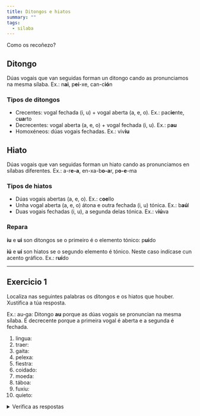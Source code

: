 ```yaml
---
title: Ditongos e hiatos
summary: ""
tags:
  - silaba
---
```

Como os recoñezo?

## Ditongo

Dúas vogais que van seguidas forman un ditongo cando as pronunciamos na mesma
sílaba. Ex.: n**ai**, p**ei**-xe, can-c**ió**n

### Tipos de ditongos

* Crecentes: vogal fechada (i, u) + vogal aberta (a, e, o). Ex.: pac**ie**nte,
  c**ua**rto
* Decrecentes: vogal aberta (a, e, o) + vogal fechada (i, u). Ex.: p**au**
* Homoxéneos: dúas vogais fechadas. Ex.: viv**iu**

## Hiato

Dúas vogais que van seguidas forman un hiato cando as pronunciamos en sílabas
diferentes. Ex.: a-r**e-a**, en-xa-b**o-a**r, p**o-e**-ma

### Tipos de hiatos

* Dúas vogais abertas (a, e, o). Ex.: c**oe**llo
* Unha vogal aberta (a, e, o) átona e outra fechada (i, u) tónica. Ex.: b**aú**l
* Duas vogais fechadas (i, u), a segunda delas tónica. Ex.: v**iú**va

### Repara

**iu** e **ui** son ditongos se o primeiro é o elemento tónico: p**ui**do

**iú** e **uí** son hiatos se o segundo elemento é tónico. Neste caso indícase
cun acento gráfico. Ex.: r**uí**do

- - -

## Exercicio 1

Localiza nas seguintes palabras os ditongos e os hiatos que houber. Xustifica a
túa resposta.

Ex.: au-ga: Ditongo **au** porque as dúas vogais se pronuncian na mesma sílaba.
É decrecente porque a primeira vogal é aberta e a segunda é fechada.

1. lingua:
2. traer:
3. gaita:
4. pelexa:
5. fiestra:
6. coidado:
7. moeda:
8. táboa:
9. fuxiu:
10. quieto:

<details> <summary>Verifica as respostas </summary>

1. lin-gua: Ditongo *ua* porque as dúas vogais se pronuncian na mesma sílaba. É crecente porque a primeira vogal é fechada e a segunda é aberta. 
2. tra-er: Hiato *ae* porque as dúas vogais se pronuncian en sílabas distintas. As dúas vogais son abertas.
3. gai-ta: Ditongo *ai* porque as dúas vogais se pronuncian na mesma sílaba. É decrecente porque a primeira vogal é aberta e segunda é fechada. 
4. pe-le-xa: Non hai ningún encontro vocálico, por tanto, non pode haber nin ditongo nin hiato.
5. fies-tra: Ditongo *ie* porque as dúas vogais se pronuncian na mesma sílaba. É crecente porque a primeira vogal é fechada e a segunda é aberta (un *e* semiaberto). 
6. coi-da-do: Ditongo *oi* porque as dúas vogais se pronuncian na mesma sílaba. É decrecente porque a primeira vogal é máis aberta que a segunda. 
7. mo-e-da: Hiato *oe* porque as dúas vogais se pronuncian en sílabas distintas. As dúas vogais son abertas.
8. tá-bo-a: Hiato *ao* porque as dúas vogais se pronuncian en sílabas distintas. As dúas vogais son abertas.
9. fu-xiu: Ditongo *iu* porque as dúas vogais se pronuncian na mesma sílaba. É homoxéneo porque as dúas vogais son fechadas.
10. quie-to: Ditongo *ie* porque as dúas vogais se pronuncian na mesma sílaba. É crecente porque a primeira vogal é fechada e a segunda é aberta (un *e* semiaberto).

</details>